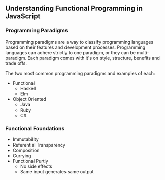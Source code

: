 ## Understanding Functional Programming in JavaScript

### Programming Paradigms

Programming paradigms are a way to classify programming languages based on their features and development processes. Programming languages can adhere strictly to one paradigm, or they can be multi-paradigm. Each paradigm comes with it's on style, structure, benefits and trade offs.

The two most common programming paradigms and examples of each:

* Functional
    * Haskell
    * Elm
* Object Oriented
    * Java
    * Ruby
    * C#


### Functional Foundations

* Immutability
* Referential Transparency
* Composition
* Currying
* Functional Purtiy
    * No side effects
    * Same input generates same output
